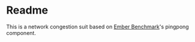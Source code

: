 # Readme

This is a network congestion suit based on [Ember Benchmark](https://github.com/sstsimulator/ember)'s pingpong component. 